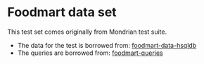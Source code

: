 # Foodmart data set
This test set comes originally from Mondrian test suite. 

* The data for the test is borrowed from: [foodmart-data-hsqldb](https://github.com/julianhyde/foodmart-data-hsqldb)
* The queries are borrowed from: [foodmart-queries](https://github.com/julianhyde/foodmart-queries)
